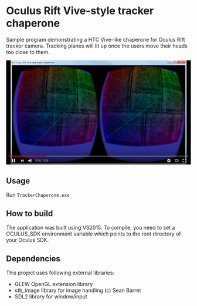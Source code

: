 Oculus Rift Vive-style tracker chaperone
================

Sample program demonstrating a HTC Vive-like chaperone for Oculus Rift tracker camera. Tracking planes will lit up once the users move their heads too close to them.

[![Screenshot](vr_chaperone.png?raw=true)](https://www.youtube.com/watch?v=GoWwFa_TDGM)

Usage
-----
Run <code>TrackerChaperone.exe</code>

How to build
-------
The application was built using VS2015. To compile, you need to set a OCULUS_SDK environment variable which points to the root directory of your Oculus SDK.

Dependencies
-------
This project uses following external libraries:

- GLEW OpenGL extension library
- stb_image library for image handling (c) Sean Barret
- SDL2 library for window/input 
